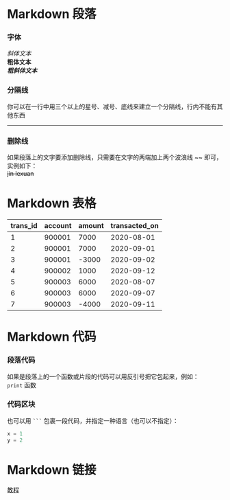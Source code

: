 # Markdown 段落
### 字体
*斜体文本*  
**粗体文本**   
***粗斜体文本***    
### 分隔线
你可以在一行中用三个以上的星号、减号、底线来建立一个分隔线，行内不能有其他东西  
***
### 删除线
如果段落上的文字要添加删除线，只需要在文字的两端加上两个波浪线 ~~ 即可，实例如下：  
~~jin lexuan~~  
# Markdown 表格
| trans_id   | account    | amount     | transacted_on |
|------------|------------|------------|---------------|
| 1          | 900001     | 7000       |  2020-08-01   |
| 2          | 900001     | 7000       |  2020-09-01   |
| 3          | 900001     | -3000      |  2020-09-02   |
| 4          | 900002     | 1000       |  2020-09-12   |
| 5          | 900003     | 6000       |  2020-08-07   |
| 6          | 900003     | 6000       |  2020-09-07   |
| 7          | 900003     | -4000      |  2020-09-11   |


    
# Markdown 代码
### 段落代码
如果是段落上的一个函数或片段的代码可以用反引号把它包起来，例如：  
`print` 函数

### 代码区块
也可以用 ` ``` ` 包裹一段代码，并指定一种语言（也可以不指定）：
```python
x = 1
y = 2
```

# Markdown 链接
[教程](https://www.runoob.com/markdown/md-link.html)
